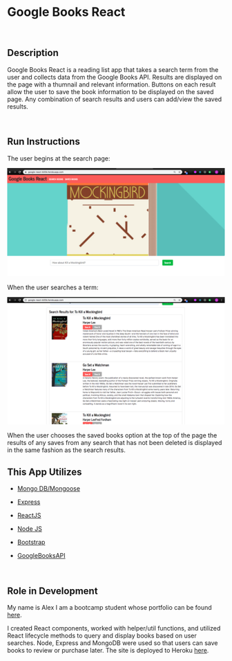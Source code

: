 # Google Books React

<br>

## Description

Google Books React is a reading list app that takes a search term from the user and collects data from the Google Books API. Results are displayed on the page with a thumnail and relevant information. Buttons on each result allow the user to save the book information to be displayed on the saved page. Any combination of search results and users can add/view the saved results.

<br>

## Run Instructions

The user begins at the search page:

![SearchPage](client/public/img/SearchPage.png)

When the user searches a term:

![SearchResults](client/public/img/SearchResults.png)

When the user chooses the saved books option at the top of the page the results of any saves from any search that has not been deleted is displayed in the same fashion as the search results.

## This App Utilizes

- [Mongo DB/Mongoose](https://www.npmjs.com/package/mongoose)

- [Express](https://www.npmjs.com/package/express)

- [ReactJS](https://reactjs.org/)

- [Node JS](https://nodejs.org/en/)

- [Bootstrap](https://getbootstrap.com/)

- [GoogleBooksAPI](https://developers.google.com/books/)

<br>

## Role in Development

My name is Alex I am a bootcamp student whose portfolio can be found
[here](https://alexsamalot19.github.io/Samalot-Alexander-Portfolio/).

I created React components, worked with helper/util functions, and utilized React lifecycle methods to query and display books based on user searches. Node, Express and MongoDB were used so that users can save books to review or purchase later. The site is deployed to Heroku [here](https://google-react-b00k.herokuapp.com/).
